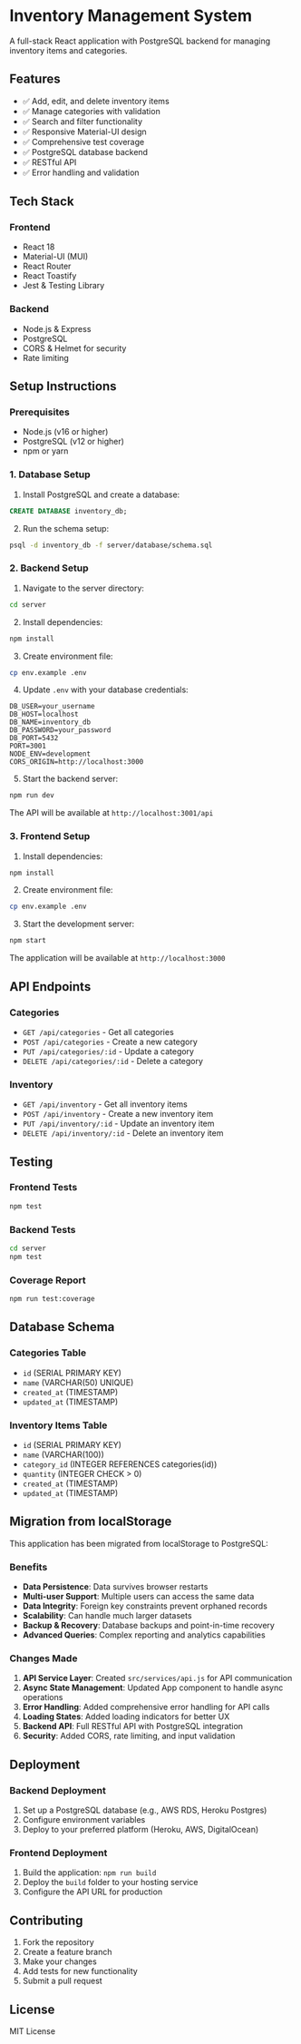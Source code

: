 # Inventory Management System

A full-stack React application with PostgreSQL backend for managing inventory items and categories.

## Features

- ✅ Add, edit, and delete inventory items
- ✅ Manage categories with validation
- ✅ Search and filter functionality
- ✅ Responsive Material-UI design
- ✅ Comprehensive test coverage
- ✅ PostgreSQL database backend
- ✅ RESTful API
- ✅ Error handling and validation

## Tech Stack

### Frontend
- React 18
- Material-UI (MUI)
- React Router
- React Toastify
- Jest & Testing Library

### Backend
- Node.js & Express
- PostgreSQL
- CORS & Helmet for security
- Rate limiting

## Setup Instructions

### Prerequisites
- Node.js (v16 or higher)
- PostgreSQL (v12 or higher)
- npm or yarn

### 1. Database Setup

1. Install PostgreSQL and create a database:
```sql
CREATE DATABASE inventory_db;
```

2. Run the schema setup:
```bash
psql -d inventory_db -f server/database/schema.sql
```

### 2. Backend Setup

1. Navigate to the server directory:
```bash
cd server
```

2. Install dependencies:
```bash
npm install
```

3. Create environment file:
```bash
cp env.example .env
```

4. Update `.env` with your database credentials:
```env
DB_USER=your_username
DB_HOST=localhost
DB_NAME=inventory_db
DB_PASSWORD=your_password
DB_PORT=5432
PORT=3001
NODE_ENV=development
CORS_ORIGIN=http://localhost:3000
```

5. Start the backend server:
```bash
npm run dev
```

The API will be available at `http://localhost:3001/api`

### 3. Frontend Setup

1. Install dependencies:
```bash
npm install
```

2. Create environment file:
```bash
cp env.example .env
```

3. Start the development server:
```bash
npm start
```

The application will be available at `http://localhost:3000`

## API Endpoints

### Categories
- `GET /api/categories` - Get all categories
- `POST /api/categories` - Create a new category
- `PUT /api/categories/:id` - Update a category
- `DELETE /api/categories/:id` - Delete a category

### Inventory
- `GET /api/inventory` - Get all inventory items
- `POST /api/inventory` - Create a new inventory item
- `PUT /api/inventory/:id` - Update an inventory item
- `DELETE /api/inventory/:id` - Delete an inventory item

## Testing

### Frontend Tests
```bash
npm test
```

### Backend Tests
```bash
cd server
npm test
```

### Coverage Report
```bash
npm run test:coverage
```

## Database Schema

### Categories Table
- `id` (SERIAL PRIMARY KEY)
- `name` (VARCHAR(50) UNIQUE)
- `created_at` (TIMESTAMP)
- `updated_at` (TIMESTAMP)

### Inventory Items Table
- `id` (SERIAL PRIMARY KEY)
- `name` (VARCHAR(100))
- `category_id` (INTEGER REFERENCES categories(id))
- `quantity` (INTEGER CHECK > 0)
- `created_at` (TIMESTAMP)
- `updated_at` (TIMESTAMP)

## Migration from localStorage

This application has been migrated from localStorage to PostgreSQL:

### Benefits
- **Data Persistence**: Data survives browser restarts
- **Multi-user Support**: Multiple users can access the same data
- **Data Integrity**: Foreign key constraints prevent orphaned records
- **Scalability**: Can handle much larger datasets
- **Backup & Recovery**: Database backups and point-in-time recovery
- **Advanced Queries**: Complex reporting and analytics capabilities

### Changes Made
1. **API Service Layer**: Created `src/services/api.js` for API communication
2. **Async State Management**: Updated App component to handle async operations
3. **Error Handling**: Added comprehensive error handling for API calls
4. **Loading States**: Added loading indicators for better UX
5. **Backend API**: Full RESTful API with PostgreSQL integration
6. **Security**: Added CORS, rate limiting, and input validation

## Deployment

### Backend Deployment
1. Set up a PostgreSQL database (e.g., AWS RDS, Heroku Postgres)
2. Configure environment variables
3. Deploy to your preferred platform (Heroku, AWS, DigitalOcean)

### Frontend Deployment
1. Build the application: `npm run build`
2. Deploy the `build` folder to your hosting service
3. Configure the API URL for production

## Contributing

1. Fork the repository
2. Create a feature branch
3. Make your changes
4. Add tests for new functionality
5. Submit a pull request

## License

MIT License
